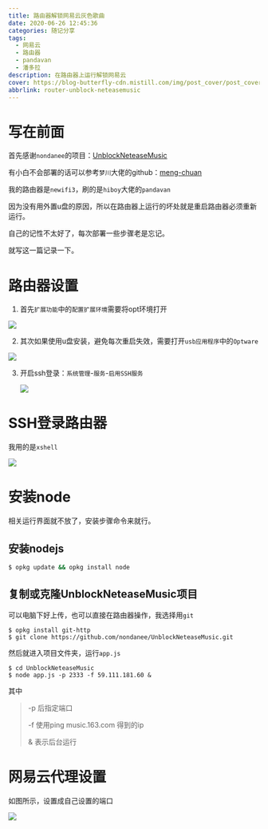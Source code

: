 ```yaml
---
title: 路由器解锁网易云灰色歌曲
date: 2020-06-26 12:45:36
categories: 随记分享
tags:
  - 网易云
  - 路由器
  - pandavan
  - 潘多拉
description: 在路由器上运行解锁网易云
cover: https://blog-butterfly-cdn.mistill.com/img/post_cover/post_cover_015.webp
abbrlink: router-unblock-neteasemusic
---
```


# 写在前面

首先感谢`nondanee`的项目：[UnblockNeteaseMusic](https://github.com/nondanee/UnblockNeteaseMusic)

有小白不会部署的话可以参考`梦川`大佬的github：[meng-chuan](https://github.com/meng-chuan/Unlock-netease-cloud-music)



我的路由器是`newifi3`，刷的是`hiboy`大佬的`pandavan`

因为没有用外置u盘的原因，所以在路由器上运行的坏处就是重启路由器必须重新运行。

自己的记性不太好了，每次部署一些步骤老是忘记。

就写这一篇记录一下。

<!-- more -->

# 路由器设置

1. 首先`扩展功能`中的`配置扩展环境`需要将opt环境打开

![](https://blog-butterfly-cdn.mistill.com/img/post_img/20200628120345.png)



2. 其次如果使用u盘安装，避免每次重启失效，需要打开`usb应用程序`中的`Optware`

![](https://blog-butterfly-cdn.mistill.com/img/post_img/df727d58ly1gg5lat47ymj20j10cs753.jpg)



3. 开启ssh登录：`系统管理`-`服务`-`启用SSH服务`

   ![](https://blog-butterfly-cdn.mistill.com/img/post_img/df727d58ly1gg5lux5jajj20iv05n0sz.jpg)



# SSH登录路由器

我用的是`xshell`

![](https://blog-butterfly-cdn.mistill.com/img/post_img/df727d58ly1gg5lworl7nj20re0le75j.jpg)



# 安装node

相关运行界面就不放了，安装步骤命令来就行。



## 安装nodejs

```bash
$ opkg update && opkg install node
```



## 复制或克隆UnblockNeteaseMusic项目

可以电脑下好上传，也可以直接在路由器操作，我选择用`git`

```shell
$ opkg install git-http
$ git clone https://github.com/nondanee/UnblockNeteaseMusic.git
```

然后就进入项目文件夹，运行`app.js`

```shell
$ cd UnblockNeteaseMusic
$ node app.js -p 2333 -f 59.111.181.60 &
```

其中

> -p  后指定端口
>
> -f  使用ping music.163.com 得到的ip
>
> & 表示后台运行



# 网易云代理设置

如图所示，设置成自己设置的端口

![](https://blog-butterfly-cdn.mistill.com/img/post_img/df727d58ly1gg5m822xaij20su0iowg5.jpg)